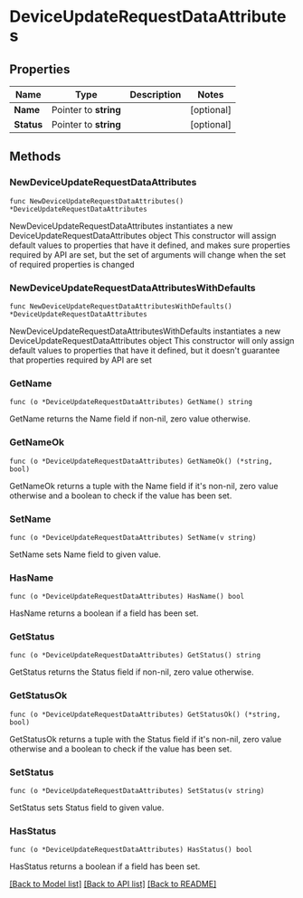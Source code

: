 # DeviceUpdateRequestDataAttributes

## Properties

Name | Type | Description | Notes
------------ | ------------- | ------------- | -------------
**Name** | Pointer to **string** |  | [optional] 
**Status** | Pointer to **string** |  | [optional] 

## Methods

### NewDeviceUpdateRequestDataAttributes

`func NewDeviceUpdateRequestDataAttributes() *DeviceUpdateRequestDataAttributes`

NewDeviceUpdateRequestDataAttributes instantiates a new DeviceUpdateRequestDataAttributes object
This constructor will assign default values to properties that have it defined,
and makes sure properties required by API are set, but the set of arguments
will change when the set of required properties is changed

### NewDeviceUpdateRequestDataAttributesWithDefaults

`func NewDeviceUpdateRequestDataAttributesWithDefaults() *DeviceUpdateRequestDataAttributes`

NewDeviceUpdateRequestDataAttributesWithDefaults instantiates a new DeviceUpdateRequestDataAttributes object
This constructor will only assign default values to properties that have it defined,
but it doesn't guarantee that properties required by API are set

### GetName

`func (o *DeviceUpdateRequestDataAttributes) GetName() string`

GetName returns the Name field if non-nil, zero value otherwise.

### GetNameOk

`func (o *DeviceUpdateRequestDataAttributes) GetNameOk() (*string, bool)`

GetNameOk returns a tuple with the Name field if it's non-nil, zero value otherwise
and a boolean to check if the value has been set.

### SetName

`func (o *DeviceUpdateRequestDataAttributes) SetName(v string)`

SetName sets Name field to given value.

### HasName

`func (o *DeviceUpdateRequestDataAttributes) HasName() bool`

HasName returns a boolean if a field has been set.

### GetStatus

`func (o *DeviceUpdateRequestDataAttributes) GetStatus() string`

GetStatus returns the Status field if non-nil, zero value otherwise.

### GetStatusOk

`func (o *DeviceUpdateRequestDataAttributes) GetStatusOk() (*string, bool)`

GetStatusOk returns a tuple with the Status field if it's non-nil, zero value otherwise
and a boolean to check if the value has been set.

### SetStatus

`func (o *DeviceUpdateRequestDataAttributes) SetStatus(v string)`

SetStatus sets Status field to given value.

### HasStatus

`func (o *DeviceUpdateRequestDataAttributes) HasStatus() bool`

HasStatus returns a boolean if a field has been set.


[[Back to Model list]](../README.md#documentation-for-models) [[Back to API list]](../README.md#documentation-for-api-endpoints) [[Back to README]](../README.md)


